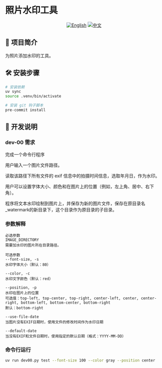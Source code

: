 # 照片水印工具

<div align="center">

[![English](https://img.shields.io/badge/lang-English-blue)](README.md)
[![中文](https://img.shields.io/badge/lang-中文-red)](README_CN.md)

</div>

## 📸 项目简介

为照片添加水印的工具。

## 🛠 安装步骤

```bash
# 安装依赖
uv sync
source .venv/bin/activate

# 安装 git 钩子脚本
pre-commit install
```

## 📝 开发说明

### dev-00 需求

完成一个命令行程序

用户输入一个图片文件路径。

读取该路径下所有文件的 exif 信息中的拍摄时间信息，选取年月日，作为水印。

用户可以设置字体大小、颜色和在图片上的位置（例如，左上角、居中、右下角）。

程序将文本水印绘制到图片上，并保存为新的图片文件，保存在原目录名_watermark的新目录下，这个目录作为原目录的子目录。

### 参数解释

```text
必选参数
IMAGE_DIRECTORY
需要加水印的图片所在目录路径。

可选参数
--font-size, -s
水印字体大小（默认：80）

--color, -c
水印文字颜色（默认：red）

--position, -p
水印在图片上的位置
可选值：top-left, top-center, top-right, center-left, center, center-right, bottom-left, bottom-center, bottom-right
默认：bottom-right

--use-file-date
当图片没有EXIF日期时，使用文件的修改时间作为水印日期

--default-date
当没有EXIF和文件日期时，使用指定的默认日期（格式：YYYY-MM-DD）
```

### 命令行运行

```bash
uv run dev00.py test --font-size 100 --color gray --position center 
```

